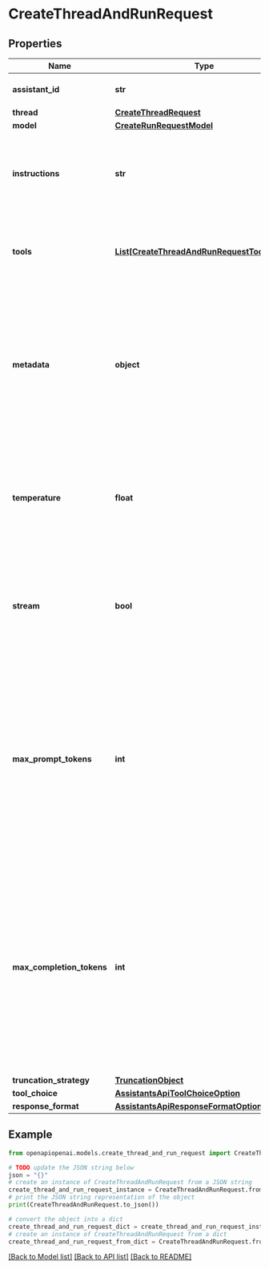 # CreateThreadAndRunRequest


## Properties

Name | Type | Description | Notes
------------ | ------------- | ------------- | -------------
**assistant_id** | **str** | The ID of the [assistant](/docs/api-reference/assistants) to use to execute this run. | 
**thread** | [**CreateThreadRequest**](CreateThreadRequest.md) |  | [optional] 
**model** | [**CreateRunRequestModel**](CreateRunRequestModel.md) |  | [optional] 
**instructions** | **str** | Override the default system message of the assistant. This is useful for modifying the behavior on a per-run basis. | [optional] 
**tools** | [**List[CreateThreadAndRunRequestToolsInner]**](CreateThreadAndRunRequestToolsInner.md) | Override the tools the assistant can use for this run. This is useful for modifying the behavior on a per-run basis. | [optional] 
**metadata** | **object** | Set of 16 key-value pairs that can be attached to an object. This can be useful for storing additional information about the object in a structured format. Keys can be a maximum of 64 characters long and values can be a maxium of 512 characters long.  | [optional] 
**temperature** | **float** | What sampling temperature to use, between 0 and 2. Higher values like 0.8 will make the output more random, while lower values like 0.2 will make it more focused and deterministic.  | [optional] [default to 1]
**stream** | **bool** | If &#x60;true&#x60;, returns a stream of events that happen during the Run as server-sent events, terminating when the Run enters a terminal state with a &#x60;data: [DONE]&#x60; message.  | [optional] 
**max_prompt_tokens** | **int** | The maximum number of prompt tokens that may be used over the course of the run. The run will make a best effort to use only the number of prompt tokens specified, across multiple turns of the run. If the run exceeds the number of prompt tokens specified, the run will end with status &#x60;complete&#x60;. See &#x60;incomplete_details&#x60; for more info.  | [optional] 
**max_completion_tokens** | **int** | The maximum number of completion tokens that may be used over the course of the run. The run will make a best effort to use only the number of completion tokens specified, across multiple turns of the run. If the run exceeds the number of completion tokens specified, the run will end with status &#x60;incomplete&#x60;. See &#x60;incomplete_details&#x60; for more info.  | [optional] 
**truncation_strategy** | [**TruncationObject**](TruncationObject.md) |  | [optional] 
**tool_choice** | [**AssistantsApiToolChoiceOption**](AssistantsApiToolChoiceOption.md) |  | [optional] 
**response_format** | [**AssistantsApiResponseFormatOption**](AssistantsApiResponseFormatOption.md) |  | [optional] 

## Example

```python
from openapiopenai.models.create_thread_and_run_request import CreateThreadAndRunRequest

# TODO update the JSON string below
json = "{}"
# create an instance of CreateThreadAndRunRequest from a JSON string
create_thread_and_run_request_instance = CreateThreadAndRunRequest.from_json(json)
# print the JSON string representation of the object
print(CreateThreadAndRunRequest.to_json())

# convert the object into a dict
create_thread_and_run_request_dict = create_thread_and_run_request_instance.to_dict()
# create an instance of CreateThreadAndRunRequest from a dict
create_thread_and_run_request_from_dict = CreateThreadAndRunRequest.from_dict(create_thread_and_run_request_dict)
```
[[Back to Model list]](../README.md#documentation-for-models) [[Back to API list]](../README.md#documentation-for-api-endpoints) [[Back to README]](../README.md)


